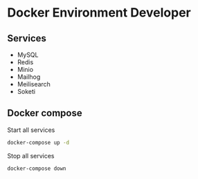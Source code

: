 # Docker Environment Developer

## Services

- MySQL
- Redis
- Minio
- Mailhog
- Meilisearch
- Soketi

## Docker compose

Start all services
```bash
docker-compose up -d
```

Stop all services
```bash
docker-compose down
```